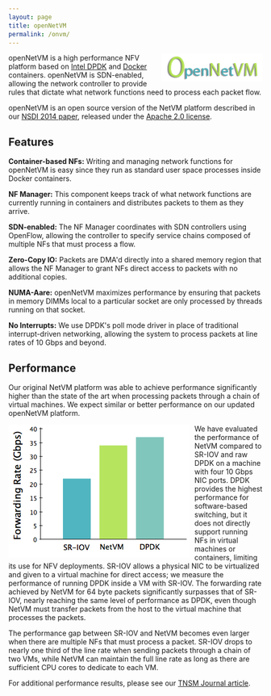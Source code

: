 ```yaml
---
layout: page
title: openNetVM
permalink: /onvm/
---
```


<img src="/res/onvm-logo.png" style="float:right; padding-left:15px;">

openNetVM is a high performance NFV platform based on [Intel DPDK](http://dpdk.org) and [Docker](http://www.docker.com) containers.  openNetVM is SDN-enabled, allowing the network controller to provide rules that dictate what network functions need to process each packet flow.

openNetVM is an open source version of the NetVM platform described in our [NSDI 2014 paper](http://faculty.cs.gwu.edu/~timwood/papers/14-NSDI-netvm.pdf), released under the [Apache 2.0 license](http://www.apache.org/licenses/LICENSE-2.0).

## Features

**Container-based NFs:** Writing and managing network functions for openNetVM is easy since they run as standard user space processes inside Docker containers.

**NF Manager:** This component keeps track of what network functions are currently running in containers and distributes packets to them as they arrive.

**SDN-enabled:** The NF Manager coordinates with SDN controllers using OpenFlow, allowing the controller to specify service chains composed of multiple NFs that must process a flow.

**Zero-Copy IO:** Packets are DMA'd directly into a shared memory region that allows the NF Manager to grant NFs direct access to packets with no additional copies.

**NUMA-Aare:** openNetVM maximizes performance by ensuring that packets in memory DIMMs local to a particular socket are only processed by threads running on that socket.

**No Interrupts:** We use DPDK's poll mode driver in place of traditional interrupt-driven networking, allowing the system to process packets at line rates of 10 Gbps and beyond.

## Performance

Our original NetVM platform was able to achieve performance significantly higher than the state of the art when processing packets through a chain of virtual machines. We expect similar or better performance on our updated openNetVM platform.

<img src="/res/netvm-perf.png" style="float:left; padding-right:10px">

We have evaluated the performance of NetVM compared to SR-IOV and raw DPDK on a machine with four 10 Gbps NIC ports. DPDK provides the highest performance for software-based switching, but it does not directly support running NFs in virtual machines or containers, limiting its use for NFV deployments.  SR-IOV allows a physical NIC to be virtualized and given to a virtual machine for direct access; we measure the performance of running DPDK inside a VM with SR-IOV. The forwarding rate achieved by NetVM for 64 byte packets significantly surpasses that of SR-IOV, nearly reaching the same level of performance as DPDK, even though NetVM must transfer packets from the host to the virtual machine that processes the packets.

The performance gap between SR-IOV and NetVM becomes even larger when there are multiple NFs that must process a packet.  SR-IOV drops to nearly one third of the line rate when sending packets through a chain of two VMs, while NetVM can maintain the full line rate as long as there are sufficient CPU cores to dedicate to each VM.

For additional performance results, please see our [TNSM Journal article](http://faculty.cs.gwu.edu/~timwood/papers/15-TNSM-netvm.pdf).

